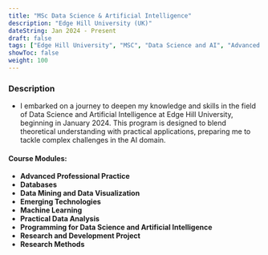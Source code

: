 ```yaml
---
title: "MSc Data Science & Artificial Intelligence"
description: "Edge Hill University (UK)"
dateString: Jan 2024 - Present
draft: false
tags: ["Edge Hill University", "MSC", "Data Science and AI", "Advanced Study"]
showToc: false
weight: 100
--- 
```


### Description

- I embarked on a journey to deepen my knowledge and skills in the field of Data Science and Artificial Intelligence at Edge Hill University, beginning in January 2024. This program is designed to blend theoretical understanding with practical applications, preparing me to tackle complex challenges in the AI domain.

#### Course Modules:

- **Advanced Professional Practice**
- **Databases**
- **Data Mining and Data Visualization**
- **Emerging Technologies**
- **Machine Learning**
- **Practical Data Analysis**
- **Programming for Data Science and Artificial Intelligence**
- **Research and Development Project**
- **Research Methods**